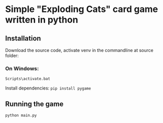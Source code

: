 # Simple "Exploding Cats" card game written in python


## Installation
Download the source code, activate venv in the commandline at source folder:
### On Windows:
```Scripts\activate.bat```

Install dependencies:
```pip install pygame```

## Running the game

```python main.py```
